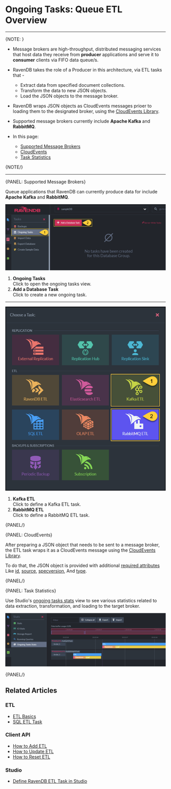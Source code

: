 ﻿# Ongoing Tasks: Queue ETL Overview
---

{NOTE: }

* Message brokers are high-throughput, distributed messaging services that 
  host data they receive from **producer** applications and serve it to 
  **consumer** clients via FIFO data queue/s. 
* RavenDB takes the role of a Producer in this architecture, via ETL tasks that -  
   * Extract data from specified document collections.  
   * Transform the data to new JSON objects.  
   * Load the JSON objects to the message broker.  
* RavenDB wraps JSON objects as CloudEvents messages prioer to loading them 
  to the designated broker, using the [CloudEvents Library](https://cloudevents.io).  
* Supported message brokers currently include **Apache Kafka** and **RabbitMQ**.  

* In this page:  
   * [Supported Message Brokers](../../../../server/ongoing-tasks/etl/queue-etl/overview#supported-message-brokers)  
   * [CloudEvents](../../../../server/ongoing-tasks/etl/queue-etl/overview#cloudevents)  
   * [Task Statistics](../../../../server/ongoing-tasks/etl/queue-etl/overview#task-statistics)  

{NOTE/}

---

{PANEL: Supported Message Brokers}

Queue applications that RavenDB can currently produce data for include **Apache Kafka** and **RabbitMQ**.  

![Ongoing Tasks](images/overview_ongoing-tasks.png "Ongoing Tasks")

1. **Ongoing Tasks**  
   Click to open the ongoing tasks view.  
2. **Add a Database Task**  
   Click to create a new ongoing task.  

---

![Define ETL Task](images/overview_task-selection.png "Define ETL Task")

1. **Kafka ETL**  
   Click to define a Kafka ETL task.  
2. **RabbitMQ ETL**  
   Click to define a RabbitMQ ETL task.  

{PANEL/}

{PANEL: CloudEvents}

After preparing a JSON object that needs to be sent to a message broker, 
the ETL task wraps it as a CloudEvents message using the [CloudEvents Library](https://cloudevents.io).  

To do that, the JSON object is provided with additional 
[required attributes](https://github.com/cloudevents/spec/blob/main/cloudevents/spec.md#required-attributes) 
Like [id](https://github.com/cloudevents/spec/blob/main/cloudevents/spec.md#id),
[source](https://github.com/cloudevents/spec/blob/main/cloudevents/spec.md#source-1),
[specversion](https://github.com/cloudevents/spec/blob/main/cloudevents/spec.md#specversion), 
And [type](https://github.com/cloudevents/spec/blob/main/cloudevents/spec.md#type).  

{PANEL/}

{PANEL: Task Statistics}

Use Studio's [ongoing tasks stats](../../../../studio/database/stats/ongoing-tasks-stats/overview) view 
to see various statistics related to data extraction, transformation, and loading to the target broker.  

![Queue Brokers Stats](images/overview_stats.png "Ongoing Tasks")


{PANEL/}



## Related Articles

### ETL

- [ETL Basics](../../../../server/ongoing-tasks/etl/basics)
- [SQL ETL Task](../../../../server/ongoing-tasks/etl/sql)

### Client API

- [How to Add ETL](../../../../client-api/operations/maintenance/etl/add-etl)
- [How to Update ETL](../../../../client-api/operations/maintenance/etl/update-etl)
- [How to Reset ETL](../../../../client-api/operations/maintenance/etl/reset-etl)

### Studio

- [Define RavenDB ETL Task in Studio](../../../../studio/database/tasks/ongoing-tasks/ravendb-etl-task)
